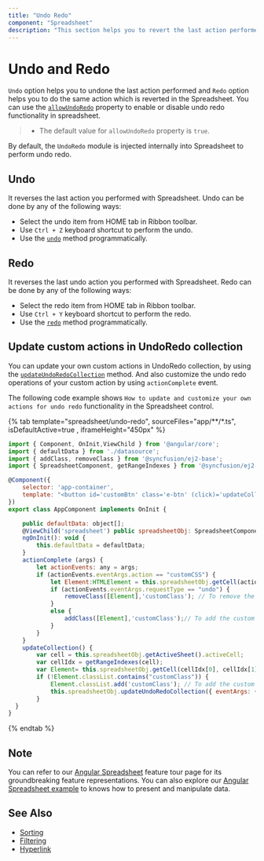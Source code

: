 ```yaml
---
title: "Undo Redo"
component: "Spreadsheet"
description: "This section helps you to revert the last action performed and revert the last undo action performed with Spreadsheet."
---
```


# Undo and Redo

`Undo` option helps you to undone the last action performed and `Redo` option helps you to do the same action which is reverted in the Spreadsheet. You can use the [`allowUndoRedo`](../api/spreadsheet/#allowundoredo) property to enable or disable undo redo functionality in spreadsheet.

> * The default value for `allowUndoRedo` property is `true`.

By default, the `UndoRedo` module is injected internally into Spreadsheet to perform undo redo.

## Undo

It reverses the last action you performed with Spreadsheet. Undo can be done by any of the following ways:

* Select the undo item from HOME tab in Ribbon toolbar.
* Use `Ctrl + Z` keyboard shortcut to perform the undo.
* Use the [`undo`](../api/spreadsheet/#undo) method programmatically.

## Redo

It reverses the last undo action you performed with Spreadsheet. Redo can be done by any of the following ways:

* Select the redo item from HOME tab in Ribbon toolbar.
* Use `Ctrl + Y` keyboard shortcut to perform the redo.
* Use the [`redo`](../api/spreadsheet/#redo) method programmatically.

## Update custom actions in UndoRedo collection

You can update your own custom actions in UndoRedo collection, by using the [`updateUndoRedoCollection`](../api/spreadsheet/#updateUndoRedoCollection) method. And also customize the undo redo operations of your custom action by using `actionComplete` event.

The following code example shows `How to update and customize your own actions for undo redo` functionality in the Spreadsheet control.

{% tab template="spreadsheet/undo-redo", sourceFiles="app/**/*.ts", isDefaultActive=true , iframeHeight="450px" %}

```javascript
import { Component, OnInit,ViewChild } from '@angular/core';
import { defaultData } from './datasource';
import { addClass, removeClass } from '@syncfusion/ej2-base';
import { SpreadsheetComponent, getRangeIndexes } from '@syncfusion/ej2-angular-spreadsheet';

@Component({
    selector: 'app-container',
    template: "<button id='customBtn' class='e-btn' (click)='updateCollection()'> add/remove Class</button>   <ejs-spreadsheet #spreadsheet (actionComplete)='actionComplete($event)'> <e-sheets> <e-sheet> <e-ranges> <e-range [dataSource]='defaultData'></e-range></e-ranges><e-columns><e-column [width]=130></e-column><e-column [width]=92></e-column><e-column [width]=96></e-column></e-columns></e-sheet></e-sheets></ejs-spreadsheet>"
})
export class AppComponent implements OnInit {

    public defaultData: object[];
    @ViewChild('spreadsheet') public spreadsheetObj: SpreadsheetComponent;
    ngOnInit(): void {
        this.defaultData = defaultData;
    }
    actionComplete (args) {
        let actionEvents: any = args;
        if (actionEvents.eventArgs.action == "customCSS") {
            let Element:HTMLElement = this.spreadsheetObj.getCell(actionEvents.eventArgs.rowIdx,actionEvents.eventArgs.colIdx);
            if (actionEvents.eventArgs.requestType == "undo") {
                removeClass([Element],'customClass'); // To remove the custom class in undo action
            }
            else {
                addClass([Element],'customClass');// To add the custom class in redo action
            }
        }
    }
    updateCollection() {
        var cell = this.spreadsheetObj.getActiveSheet().activeCell;
        var cellIdx = getRangeIndexes(cell);
        var Element= this.spreadsheetObj.getCell(cellIdx[0], cellIdx[1]);
        if (!Element.classList.contains("customClass")) {
            Element.classList.add('customClass'); // To add the custom class in active cell element
            this.spreadsheetObj.updateUndoRedoCollection({ eventArgs: { class: 'customClass', rowIdx: cellIdx[0], colIdx: cellIdx[1], action: 'customCSS' } }); // To update the undo redo collection
        }
  }
}

```

{% endtab %}

## Note

You can refer to our [Angular Spreadsheet](https://www.syncfusion.com/angular-ui-components/angular-spreadsheet) feature tour page for its groundbreaking feature representations. You can also explore our [Angular Spreadsheet example](https://ej2.syncfusion.com/angular/demos/#/material/spreadsheet/default) to knows how to present and manipulate data.

## See Also

* [Sorting](./sort)
* [Filtering](./filter)
* [Hyperlink](./link)